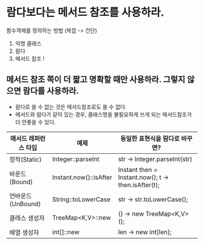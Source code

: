 # 람다보다는 메서드 참조를 사용하라.

함수객체를 정의하는 방법 (복잡 -> 간단)
 1. 익명 클래스
 1. 람다
 1. 메서드 참조 ! 
 
## 메서드 참조 쪽이 더 짧고 명확할 때만 사용하라. 그렇지 않으면 람다를 사용하라.
 - 람다로 쓸 수 없는 것은 메서드참조로도 쓸 수 없다.
 - 메서드와 람다가 같이 있는 경우, 클래스명을 불필요하게 쓰게 되는 메서드참조가 더 안좋을 수 있다.
 
| 메서드 레퍼런스 타입 | 예제                   | 동일한 표현식을 람다로 바꾸면?                      |
| -------------------- | ---------------------- | --------------------------------------------------- |
| 정적(Static)         | Integer::parseInt      | str -> Integer.parseInt(str)                        |
| 바운드(Bound)        | Instant.now()::isAfter | Instant then = Instant.now(); t -> then.isAfter(t); |
| 언바운드(UnBound)    | String::toLowerCase    | str -> str.toLowerCase();                           |
| 클래스 생성자        | TreeMap<K,V>::new      | () -> new TreeMap<K,V>();                           |
| 배열 생성자          | int[]::new             | len -> new int[len];                                |